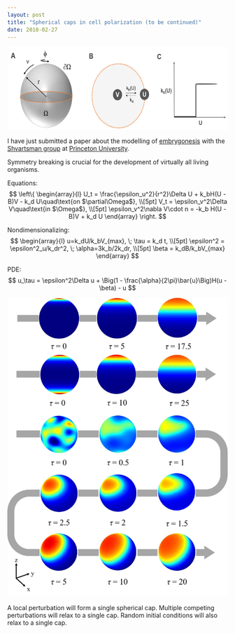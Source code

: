 ```yaml
---
layout: post
title: "Spherical caps in cell polarization (to be continued)"
date: 2018-02-27
---
```


<div style="text-align: center;">
	<img src="/blog/sphericalcaps1.png" style="width:614px;height:190px;">
</div>

I have just submitted a paper about the modelling of 
<a href="https://en.wikipedia.org/wiki/Embryogenesis">embrygonesis</a> with the
<a href="http://shvartsmanlab.com">Shvartsman group</a> at 
<a href="http://www.princeton.edu">Princeton University</a>.

Symmetry breaking is crucial for the development of virtually all living organisms.

Equations:
$$
\left\{
\begin{array}{l}
U_t = \frac{\epsilon_u^2}{r^2}\Delta U + k_bH(U - B)V - k_d U\quad\text{on $\partial\Omega$}, \\[5pt]
V_t = \epsilon_v^2\Delta V\quad\text{in $\Omega$}, \\[5pt]
\epsilon_v^2\nabla V\cdot n = -k_b H(U - B)V + k_d U
\end{array}
\right. 
$$

Nondimensionalizing:
$$
\begin{array}{l}
u=k_dU/k_bV_{max}, \; \tau = k_d t, \\[5pt]
\epsilon^2 = \epsilon^2_u/k_dr^2, \; \alpha=3k_b/2k_dr, \\[5pt]
\beta = k_dB/k_bV_{max}
\end{array}
$$

PDE: 
$$
u_\tau = \epsilon^2\Delta u + \Big(1 - \frac{\alpha}{2\pi}\bar{u}\Big)H(u - \beta) - u
$$

<div style="text-align: center;">
	<img src="/blog/sphericalcaps2.png" style="width:506px;height:682px;">
</div>

A local perturbation will form a single spherical cap.
Multiple competing perturbations will relax to a single cap.
Random initial conditions will also relax to a single cap.
